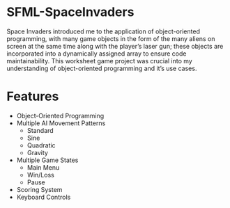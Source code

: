 # SFML-SpaceInvaders
Space Invaders introduced me to the application of object-oriented programming, with many game objects in the form of the many aliens on screen at the same time along with the player’s laser gun; these objects are incorporated into a dynamically assigned array to ensure code maintainability. This worksheet game project was crucial into my understanding of object-oriented programming and it’s use cases.
# Features
- Object-Oriented Programming
- Multiple AI Movement Patterns
  - Standard
  - Sine
  - Quadratic
  - Gravity
- Multiple Game States
  - Main Menu
  - Win/Loss
  - Pause
- Scoring System
- Keyboard Controls
